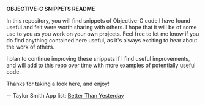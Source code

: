 **OBJECTIVE-C SNIPPETS README**

In this repository, you will find snippets of Objective-C code I have found useful and felt were worth sharing with others. I hope that it will be of some use to you as you work on your own projects. Feel free to let me know if you do find anything contained here useful, as it's always exciting to hear about the work of others.

I plan to continue improving these snippets if I find useful improvements, and will add to this repo over time with more examples of potentially useful code.

Thanks for taking a look here, and enjoy!



-- Taylor Smith
App list:
[Better Than Yesterday](http://bit.ly/bty_app)
